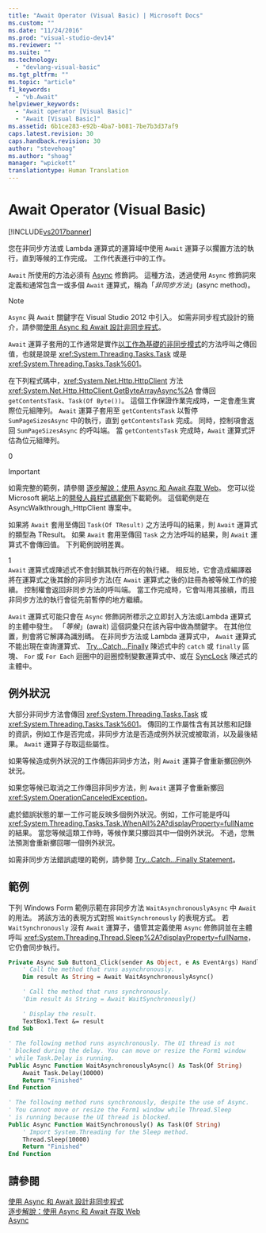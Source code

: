 ```yaml
---
title: "Await Operator (Visual Basic) | Microsoft Docs"
ms.custom: ""
ms.date: "11/24/2016"
ms.prod: "visual-studio-dev14"
ms.reviewer: ""
ms.suite: ""
ms.technology: 
  - "devlang-visual-basic"
ms.tgt_pltfrm: ""
ms.topic: "article"
f1_keywords: 
  - "vb.Await"
helpviewer_keywords: 
  - "Await operator [Visual Basic]"
  - "Await [Visual Basic]"
ms.assetid: 6b1ce283-e92b-4ba7-b081-7be7b3d37af9
caps.latest.revision: 30
caps.handback.revision: 30
author: "stevehoag"
ms.author: "shoag"
manager: "wpickett"
translationtype: Human Translation
---
```

# Await Operator (Visual Basic)
[!INCLUDE[vs2017banner](../../../csharp/includes/vs2017banner.md)]

您在非同步方法或 Lambda 運算式的運算域中使用 `Await` 運算子以擱置方法的執行，直到等候的工作完成。  工作代表進行中的工作。  
  
 `Await` 所使用的方法必須有 [Async](../../../visual-basic/language-reference/modifiers/async.md) 修飾詞。  這種方法，透過使用 `Async` 修飾詞來定義和通常包含一或多個 `Await` 運算式，稱為「*非同步方法*」\(async method\)。  
  
> [!NOTE]
>  `Async` 與 `Await` 關鍵字在 Visual Studio 2012 中引入。  如需非同步程式設計的簡介，請參閱[使用 Async 和 Await 設計非同步程式](../Topic/Asynchronous%20Programming%20with%20Async%20and%20Await%20\(C%23%20and%20Visual%20Basic\).md)。  
  
 `Await` 運算子套用的工作通常是實作[以工作為基礎的非同步模式](http://go.microsoft.com/fwlink/?LinkId=204847)的方法呼叫之傳回值，也就是說是 <xref:System.Threading.Tasks.Task> 或是 <xref:System.Threading.Tasks.Task%601>。  
  
 在下列程式碼中，<xref:System.Net.Http.HttpClient> 方法 <xref:System.Net.Http.HttpClient.GetByteArrayAsync%2A> 會傳回 `getContentsTask`、`Task(Of Byte())`。  這個工作保證作業完成時，一定會產生實際位元組陣列。  `Await` 運算子套用至 `getContentsTask` 以暫停 `SumPageSizesAsync` 中的執行，直到 `getContentsTask` 完成。  同時，控制項會返回 `SumPageSizesAsync` 的呼叫端。  當 `getContentsTask` 完成時，`Await` 運算式評估為位元組陣列。  
  
<CodeContentPlaceHolder>0</CodeContentPlaceHolder>  
> [!IMPORTANT]
>  如需完整的範例，請參閱 [逐步解說：使用 Async 和 Await 存取 Web](../Topic/Walkthrough:%20Accessing%20the%20Web%20by%20Using%20Async%20and%20Await%20\(C%23%20and%20Visual%20Basic\).md)。  您可以從Microsoft 網站上的[開發人員程式碼範例](http://go.microsoft.com/fwlink/?LinkID=255191&clcid=0x409)下載範例。  這個範例是在 AsyncWalkthrough\_HttpClient 專案中。  
  
 如果將 `Await` 套用至傳回 `Task(Of TResult)` 之方法呼叫的結果，則 `Await` 運算式的類型為 TResult。  如果 `Await` 套用至傳回 `Task` 之方法呼叫的結果，則 `Await` 運算式不會傳回值。  下列範例說明差異。  
  
<CodeContentPlaceHolder>1</CodeContentPlaceHolder>  
 `Await` 運算式或陳述式不會封鎖其執行所在的執行緒。  相反地，它會造成編譯器將在運算式之後其餘的非同步方法\(在 `Await` 運算式之後的\)註冊為被等候工作的接續。  控制權會返回非同步方法的呼叫端。  當工作完成時，它會叫用其接續，而且非同步方法的執行會從先前暫停的地方繼續。  
  
 `Await` 運算式可能只會在 `Async` 修飾詞所標示之立即封入方法或Lambda 運算式的主體中發生。  「*等候*」\(await\) 這個詞彙只在該內容中做為關鍵字。  在其他位置，則會將它解譯為識別碼。  在非同步方法或 Lambda 運算式中， `Await` 運算式不能出現在查詢運算式、 [Try…Catch…Finally](../../../visual-basic/language-reference/statements/try-catch-finally-statement.md) 陳述式中的 `catch` 或 `finally` 區塊、 `For` 或 `For Each` 迴圈中的迴圈控制變數運算式中、或在 [SyncLock](../../../visual-basic/language-reference/statements/synclock-statement.md) 陳述式的主體中。  
  
## 例外狀況  
 大部分非同步方法會傳回 <xref:System.Threading.Tasks.Task> 或 <xref:System.Threading.Tasks.Task%601>。  傳回的工作屬性含有其狀態和記錄的資訊，例如工作是否完成，非同步方法是否造成例外狀況或被取消，以及最後結果。  `Await` 運算子存取這些屬性。  
  
 如果等候造成例外狀況的工作傳回非同步方法，則 `Await` 運算子會重新擲回例外狀況。  
  
 如果您等候已取消之工作傳回非同步方法，則 `Await` 運算子會重新擲回 <xref:System.OperationCanceledException>。  
  
 處於錯誤狀態的單一工作可能反映多個例外狀況。例如，工作可能是呼叫 <xref:System.Threading.Tasks.Task.WhenAll%2A?displayProperty=fullName> 的結果。  當您等候這類工作時，等候作業只擲回其中一個例外狀況。  不過，您無法預測會重新擲回哪一個例外狀況。  
  
 如需非同步方法錯誤處理的範例，請參閱 [Try...Catch...Finally Statement](../../../visual-basic/language-reference/statements/try-catch-finally-statement.md)。  
  
## 範例  
 下列 Windows Form 範例示範在非同步方法 `WaitAsynchronouslyAsync` 中 `Await` 的用法。  將該方法的表現方式對照 `WaitSynchronously` 的表現方式。  若`WaitSynchronously` 沒有 `Await` 運算子，儘管其定義使用 `Async` 修飾詞並在主體呼叫 <xref:System.Threading.Thread.Sleep%2A?displayProperty=fullName>，它仍會同步執行。  
  
```vb  
Private Async Sub Button1_Click(sender As Object, e As EventArgs) Handles Button1.Click  
    ' Call the method that runs asynchronously.  
    Dim result As String = Await WaitAsynchronouslyAsync()  
  
    ' Call the method that runs synchronously.  
    'Dim result As String = Await WaitSynchronously()  
  
    ' Display the result.  
    TextBox1.Text &= result  
End Sub  
  
' The following method runs asynchronously. The UI thread is not  
' blocked during the delay. You can move or resize the Form1 window   
' while Task.Delay is running.  
Public Async Function WaitAsynchronouslyAsync() As Task(Of String)  
    Await Task.Delay(10000)  
    Return "Finished"  
End Function  
  
' The following method runs synchronously, despite the use of Async.  
' You cannot move or resize the Form1 window while Thread.Sleep  
' is running because the UI thread is blocked.  
Public Async Function WaitSynchronously() As Task(Of String)  
    ' Import System.Threading for the Sleep method.  
    Thread.Sleep(10000)  
    Return "Finished"  
End Function  
```  
  
## 請參閱  
 [使用 Async 和 Await 設計非同步程式](../Topic/Asynchronous%20Programming%20with%20Async%20and%20Await%20\(C%23%20and%20Visual%20Basic\).md)   
 [逐步解說：使用 Async 和 Await 存取 Web](../Topic/Walkthrough:%20Accessing%20the%20Web%20by%20Using%20Async%20and%20Await%20\(C%23%20and%20Visual%20Basic\).md)   
 [Async](../../../visual-basic/language-reference/modifiers/async.md)